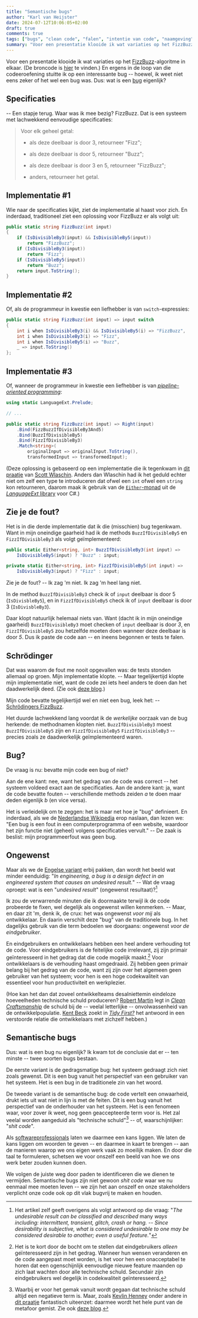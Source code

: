 ```yaml
---
title: "Semantische bugs"
author: "Karl van Heijster"
date: 2024-07-12T10:06:05+02:00
draft: true
comments: true
tags: ["bugs", "clean code", "falen", "intentie van code", "naamgeving", "professionaliteit", "requirements", "software ontwikkelaar (rol)", "vakmanschap", "verantwoordelijkheid", "werkplezier"]
summary: "Voor een presentatie klooide ik wat variaties op het FizzBuzz-algoritme in elkaar. En ergens in de loop van die codeeroefening stuitte ik op een interessante bug -- hoewel, ik weet niet eens zeker of het wel een bug was. Dus: wat is een bug eigenlijk?"
---
```


Voor een presentatie klooide ik wat variaties op het [FizzBuzz](https://en.wikipedia.org/wiki/Fizz_buzz "'Fizz buzz', Wikipedia")-algoritme in elkaar. (De broncode is [hier](https://github.com/dotkarl/FizzBuzz "'dotkarl/FizzBuzz', GitHub") te vinden.) En ergens in de loop van die codeeroefening stuitte ik op een interessante bug -- hoewel, ik weet niet eens zeker of het wel een bug was. Dus: wat is een [bug](https://en.wikipedia.org/wiki/Bug_(engineering) "'Bug (engineering)', Wikipedia") eigenlijk?


## Specificaties


-- Een stapje terug. Waar was ik mee bezig? FizzBuzz. Dat is een systeem met lachwekkend eenvoudige specificaties:


> Voor elk geheel getal:
>
> - als deze deelbaar is door 3, retourneer "Fizz";
>
> - als deze deelbaar is door 5, retourneer "Buzz";
>
> - als deze deelbaar is door 3 en 5, retourneer "FizzBuzz";
>
> - anders, retourneer het getal.


## Implementatie #1


Wie naar de specificaties kijkt, ziet de implementatie al haast voor zich. En inderdaad, traditioneel ziet een oplossing voor FizzBuzz er als volgt uit:


```cs
public static string FizzBuzz(int input)
{
    if (IsDivisibleBy3(input) && IsDivisibleBy5(input))
        return "FizzBuzz";
    if (IsDivisibleBy3(input))
        return "Fizz";
    if (IsDivisibleBy5(input))
        return "Buzz";
    return input.ToString();
}
```


## Implementatie #2


Of, als de programmeur in kwestie een liefhebber is van `switch`-expressies:


```cs
public static string FizzBuzz(int input) => input switch
{
    int i when IsDivisibleBy3(i) && IsDivisibleBy5(i) => "FizzBuzz",
    int i when IsDivisibleBy3(i) => "Fizz",
    int i when IsDivisibleBy5(i) => "Buzz",
    _ => input.ToString()
};
```


## Implementatie #3


Of, wanneer de programmeur in kwestie een liefhebber is van [*pipeline-oriented programming*](https://fsharpforfunandprofit.com/pipeline/):


```cs
using static LanguageExt.Prelude;

// ...

public static string FizzBuzz(int input) => Right(input)
    .Bind(FizzBuzzIfDivisibleBy3And5)
    .Bind(BuzzIfDivisibleBy5)
    .Bind(FizzIfDivisibleBy3)
    .Match<string>(
        originalInput => originalInput.ToString(),
        transformedInput => transformedInput);
```


(Deze oplossing is gebaseerd op een implementatie die ik tegenkwam in [dit praatje](https://www.youtube.com/watch?v=ipceTuJlw-M "'Pipeline-oriented programming - Scott Wlaschin - NDC Porto 2023', YouTube") van [Scott Wlaschin](https://scottwlaschin.com/). Anders dan Wlaschin had ik het geduld echter niet om zelf een type te introduceren dat ofwel een `int` ofwel een `string` kon retourneren, daarom maak ik gebruik van de [`Either`-monad](https://louthy.github.io/language-ext/LanguageExt.Core/Monads/Alternative%20Value%20Monads/Either/Either/index.html) uit de [*LanguageExt* library](https://github.com/louthy/language-ext "'language-ext', GitHub") voor C#.)


## Zie je de fout?


Het is in die derde implementatie dat ik die (misschien) bug tegenkwam. Want in mijn oneindige gaarheid had ik de methods `BuzzIfDivisibleBy5` en `FizzIfDivisibleBy3` als volgt geïmplementeerd:


```cs
public static Either<string, int> BuzzIfDivisibleBy3(int input) =>
    IsDivisibleBy5(input) ? "Buzz" : input;

private static Either<string, int> FizzIfDivisibleBy5(int input) =>
    IsDivisibleBy3(input) ? "Fizz" : input;
```


Zie je de fout? -- Ik zag 'm niet. Ik zag 'm heel lang niet.


In de method `BuzzIfDivisibleBy3` check ik of `input` deelbaar is door 5 (`IsDivisbleBy5`), en in `FizzIfDivisibleBy5` check ik of `input` deelbaar is door 3 (`IsDivisbleBy3`). 


Daar klopt natuurlijk helemaal niets van. Want (dacht ik in mijn oneindige gaarheid) `BuzzIfDivisibleBy3` moet checken of `input` deelbaar is door *3*, en `FizzIfDivisibleBy5` zou hetzelfde moeten doen wanneer deze deelbaar is door *5*. Dus ik paste de code aan -- en ineens begonnen er tests te falen.


## Schrödinger


Dat was waarom de fout me nooit opgevallen was: de tests stonden allemaal op groen. Mijn implementatie klopte. -- Maar tegelijkertijd klopte mijn implementatie niet, want de code zei iets heel anders te doen dan het daadwerkelijk deed. (Zie ook [deze blog](WAT_ZEGT_DEZE_CODE "'Wat zegt deze code?'").)


Mijn code bevatte tegelijkertijd wel en niet een bug, leek het: -- [Schrödingers FizzBuzz](https://en.wikipedia.org/wiki/Schr%C3%B6dinger%27s_cat "'Schrödinger's cat', Wikipedia").


Het duurde lachwekkend lang voordat ik de *werkelijke* oorzaak van de bug herkende: de methodnamen klopten niet. `BuzzIfDivisibleBy3` moest `BuzzIfDivisibleBy5` zijn en `FizzIfDivisibleBy5` `FizzIfDivisibleBy3` -- precies zoals ze daadwerkelijk geïmplementeerd waren.


## Bug?


De vraag is nu: bevatte mijn code een bug of niet?


Aan de ene kant: nee, want het gedrag van de code was correct -- het systeem voldeed exact aan de specificaties. Aan de andere kant: ja, want de code bevatte fouten -- verschillende methods zeiden *a* te doen maar deden eigenlijk *b* (en vice versa).


Het is verleidelijk om te zeggen: het is maar net hoe je "bug" definieert. En inderdaad, als we de [Nederlandse Wikipedia](https://nl.wikipedia.org/wiki/Bug_(technologie) "'Bug (technologie)', Wikipedia") erop naslaan, dan lezen we: "Een bug is een fout in een computerprogramma of een website, waardoor het zijn functie niet (geheel) volgens specificaties vervult." -- De zaak is beslist: mijn programmeerfout was geen bug.


## Ongewenst


Maar als we de [Engelse variant](https://en.wikipedia.org/wiki/Bug_(engineering) "'Bug (engineering)', Wikipedia") erbij pakken, dan wordt het beeld wat minder eenduidig: "*In engineering, a bug is a design defect in an engineered system that causes an undesired result.*" -- Wat de vraag oproept: wat is een "*undesired result*" (ongewenst resultaat)?[^1]


Ik zou de verwarrende minuten die ik doormaakte terwijl ik de code probeerde te fixen, wel degelijk als ongewenst willen kenmerken. -- Maar, en daar zit 'm, denk ik, de crux: het was ongewenst *voor mij* als ontwikkelaar. En daarin verschilt deze "bug" van de traditionele bug. In het dagelijks gebruik van die term bedoelen we doorgaans: ongewenst *voor de eindgebruiker*.


En eindgebruikers en ontwikkelaars hebben een heel andere verhouding tot de code. Voor eindgebruikers is de feitelijke code irrelevant, zij zijn primair geïnteresseerd in het gedrag dat die code mogelijk maakt.[^2] Voor ontwikkelaars is de verhouding haast omgedraaid. Zij hebben geen primair belang bij het gedrag van de code, want zij zijn over het algemeen geen gebruiker van het systeem; voor hen is een hoge codekwaliteit van essentieel voor hun productiviteit en werkplezier.


(Hoe kan het dan dat zoveel ontwikkelteams desalniettemin eindeloze hoeveelheden technische schuld produceren? [Robert Martin](http://cleancoder.com/products) legt in [*Clean Craftsmanship*](https://www.pearson.com/en-us/subject-catalog/p/clean-craftsmanship-disciplines-standards-and-ethics/P200000009529/9780136915713) de schuld bij de -- veelal letterlijke -- onvolwassenheid van de ontwikkelpopulatie. [Kent Beck](https://www.kentbeck.com/) zoekt in [*Tidy First?*](https://www.oreilly.com/library/view/tidy-first/9781098151232/) het antwoord in een verstoorde relatie die ontwikkelaars met zichzelf hebben.)


## Semantische bugs


Dus: wat is een bug nu eigenlijk? Ik kwam tot de conclusie dat er -- ten minste -- twee soorten bugs bestaan. 


De eerste variant is de gedragsmatige bug: het systeem gedraagt zich niet zoals gewenst. Dit is een bug vanuit het perspectief van een gebruiker van het systeem. Het is een bug in de traditionele zin van het woord.


De tweede variant is de semantische bug: de code vertelt een onwaarheid, drukt iets uit wat niet in lijn is met de feiten. Dit is een bug vanuit het perspectief van de onderhouder van het systeem. Het is een fenomeen waar, voor zover ik weet, nog geen geaccepteerde term voor is. Het zal veelal worden aangeduid als "technische schuld"[^3] -- of, waarschijnlijker: "*shit code*".


Als [softwareprofessionals](/tags/professionaliteit/ "Blogs met de tag 'professionaliteit'") laten we daarmee een kans liggen. We laten de kans liggen om woorden te geven -- en daarmee in kaart te brengen -- aan de manieren waarop we ons eigen werk vaak zo moeilijk maken. En door die taal te formuleren, schetsen we voor onszelf een beeld van hoe we ons werk beter zouden kunnen doen. 


We volgen de juiste weg door paden te identificeren die we dienen te vermijden. Semantische bugs zijn niet gewoon *shit code* waar we nu eenmaal mee moeten leven -- we zijn het aan onszelf en onze stakeholders verplicht onze code ook op dit vlak bugvrij te maken en houden.


[^1]: Het artikel zelf geeft overigens als volgt antwoord op die vraag: "*The undesirable result can be classified and described* many *ways including: intermittent, transient, glitch, crash or hang. -- Since desirability is subjective, what is considered undesirable to one may be considered desirable to another; even a useful feature.*"

[^2]: Het is te kort door de bocht om te stellen dat eindgebruikers *alleen* geïnteresseerd zijn in het gedrag. Wanneer hun wensen veranderen en de code aangepast moet worden, is het voor hen een onacceptabel te horen dat een ogenschijnlijk eenvoudige nieuwe feature maanden op zich laat wachten door alle technische schuld. Secundair zijn eindgebruikers wel degelijk in codekwaliteit geïnteresseerd.

[^3]: Waarbij er voor het gemak vanuit wordt gegaan dat technische schuld altijd een negatieve term is. Maar, zoals [Kevlin Henney](https://kevlinhenney.medium.com/ "Kevlin Henney @ Medium") onder andere in [dit praatje](https://www.youtube.com/watch?v=9iLxR1h2208 "'Technical Neglect - Kevlin Henney - NDC London 2024', YouTube") fantastisch uiteenzet: daarmee wordt het hele punt van de metafoor gemist. Zie ook [deze blog](/blog/21/11/bewuste-technische-schuld/ "'Bewuste technische schuld'").
